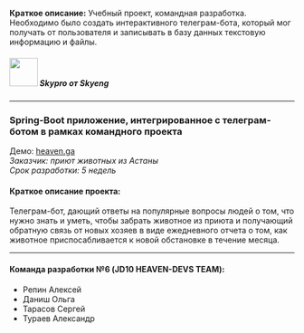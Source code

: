 **Краткое описание:** Учебный проект, командная разработка. Необходимо было создать интерактивного телеграм-бота, который мог получать от пользователя и записывать в базу данных текстовую информацию и файлы.

##### <img src="[http://jd01.edu.repin.ga/school/student/2/avatar/preview](http://alrepin.sytes.net/school/student/2/avatar/preview)" width="50" height="50"/> Skypro от Skyeng
***


###  Spring-Boot приложение, интегрированное с телеграм-ботом в рамках командного проекта
Демо: [heaven.ga](http://heaven.ga)  
_Заказчик: приют животных из Астаны_  
_Срок разработки: 5 недель_

#### Краткое описание проекта:  

Телеграм-бот, дающий ответы на популярные вопросы людей о том, что нужно знать и уметь, чтобы забрать животное из приюта и получающий обратную связь от новых хозяев в виде ежедневного отчета о том, как животное приспосабливается к новой обстановке в течение месяца.
***

#### Команда разработки №6 (JD10 HEAVEN-DEVS TEAM):
- Репин Алексей
- Даниш Ольга
- Тарасов Сергей
- Тураев Александр
